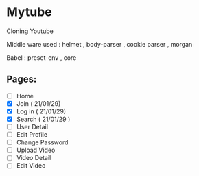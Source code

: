 # Mytube



Cloning Youtube

Middle ware used :  helmet , body-parser , cookie parser , morgan


Babel : preset-env , core

## Pages: 

- [ ] Home
- [x] Join ( 21/01/29)
- [x] Log in ( 21/01/29)
- [x] Search ( 21/01/29 )
- [ ] User Detail
- [ ] Edit Profile
- [ ] Change Password
- [ ] Upload Video
- [ ] Video Detail
- [ ] Edit Video
